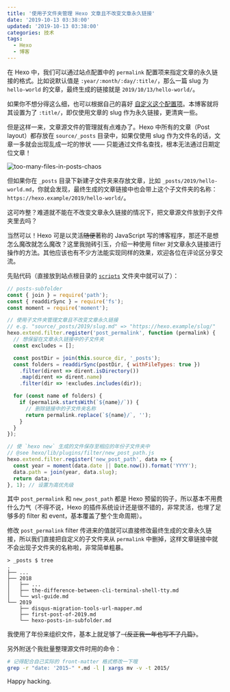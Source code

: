```yaml
---
title: '使用子文件夹管理 Hexo 文章且不改变文章永久链接'
date: '2019-10-13 03:38:00'
updated: '2019-10-13 03:38:00'
categories: 技术
tags:
  - Hexo
  - 博客
---
```


在 Hexo 中，我们可以通过站点配置中的 `permalink` 配置项来指定文章的永久链接的格式。比如说默认值是 `:year/:month/:day/:title/`，那么一篇 slug 为 `hello-world` 的文章，最终生成的链接就是 `2019/10/13/hello-world/`。

如果你不想分得这么细，也可以根据自己的喜好 [自定义这个配置项](https://hexo.io/zh-cn/docs/permalinks)。本博客就将其设置为了 `:title/`，即仅使用文章的 slug 作为永久链接，更清爽一些。

但是这样一来，文章源文件的管理就有点难办了。Hexo 中所有的文章（Post layout）都存放在 `source/_posts` 目录中，如果仅使用 slug 作为文件名的话，文章一多就会出现乱成一坨的惨状 —— 只能通过文件名查找，根本无法通过日期定位文章！

<!--more-->

![too-many-files-in-posts-chaos](https://img.blessing.studio/images/2019/10/13/too-many-files-in-posts-chaos.png)

但如果你在 `_posts` 目录下新建子文件夹来存放文章，比如 `_posts/2019/hello-world.md`，你就会发现，最终生成的文章链接中也会带上这个子文件夹的名称：`https://hexo.example/2019/hello-world/`。

这可咋整？难道就不能在不改变文章永久链接的情况下，把文章源文件放到子文件夹里去吗？

当然可以！Hexo 可是以灵活~~随便~~著称的 JavaScript 写的博客程序，那还不是想怎么魔改就怎么魔改？这里我抛砖引玉，介绍一种使用 filter 对文章永久链接进行操作的方法。其他应该也有不少方法能实现同样的效果，欢迎各位在评论区分享交流。

先贴代码（直接放到站点根目录的 [`scripts`](https://github.com/printempw/printempw.github.io/tree/source/scripts) 文件夹中就可以了）：

```js
// posts-subfolder
const { join } = require('path');
const { readdirSync } = require('fs');
const moment = require('moment');

// 使用子文件夹管理文章且不改变文章永久链接
// e.g. "source/_posts/2019/slug.md" => "https://hexo.example/slug/"
hexo.extend.filter.register('post_permalink', function (permalink) {
  // 想保留在文章永久链接中的子文件夹
  const excludes = [];

  const postDir = join(this.source_dir, '_posts');
  const folders = readdirSync(postDir, { withFileTypes: true })
    .filter(dirent => dirent.isDirectory())
    .map(dirent => dirent.name)
    .filter(dir => !excludes.includes(dir));

  for (const name of folders) {
    if (permalink.startsWith(`${name}/`)) {
      // 删除链接中的子文件夹名称
      return permalink.replace(`${name}/`, '');
    }
  }
});

// 使 `hexo new` 生成的文件保存至相应的年份子文件夹中
// @see hexo/lib/plugins/filter/new_post_path.js
hexo.extend.filter.register('new_post_path', data => {
  const year = moment(data.date || Date.now()).format('YYYY');
  data.path = join(year, data.slug);
  return data;
}, 1); // 设置为高优先级
```

其中 `post_permalink` 和 `new_post_path` 都是 Hexo 预留的钩子，所以基本不用费什么力气（不得不说，Hexo 的插件系统设计还是很不错的，非常灵活，也埋了足够多的 filter 和 event，基本覆盖了整个生命周期）。

修改 `post_permalink` filter 传进来的值就可以直接修改最终生成的文章永久链接，所以我们直接把自定义的子文件夹从 `permalink` 中删掉，这样文章链接中就不会出现子文件夹的名称啦，非常简单粗暴。

```plain
> _posts $ tree
.
├── ...
├── 2018
│   ├── ...
│   ├── the-difference-between-cli-terminal-shell-tty.md
│   └── wsl-guide.md
└── 2019
    ├── disqus-migration-tools-url-mapper.md
    ├── first-post-of-2019.md
    └── hexo-posts-in-subfolder.md
```

我使用了年份来组织文件，基本上就足够了~~（反正我一年也写不了几篇）~~。

另外附送个我批量整理源文件时用的命令：

```bash
# 记得配合自己实际的 front-matter 格式修改一下哦
grep -r "date: '2015-" *.md -l | xargs mv -v -t 2015/
```

Happy hacking.
